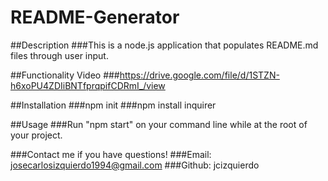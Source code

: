 # README-Generator

##Description
###This is a node.js application that populates README.md files through user input.

##Functionality Video
###https://drive.google.com/file/d/1STZN-h6xoPU4ZDIiBNTfprqpifCDRmI_/view

##Installation
###npm init
###npm install inquirer

##Usage
###Run "npm start" on your command line while at the root of your project.

###Contact me if you have questions!
###Email: josecarlosizquierdo1994@gmail.com
###Github: jcizquierdo


